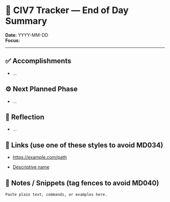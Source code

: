 <!-- [FILE REPLACE] docs/devlog/TEMPLATE.md v2 -->

# 🌙 CIV7 Tracker — End of Day Summary

**Date:** YYYY-MM-DD  
**Focus:** <what we focused on today>

---

## ✅ Accomplishments

- ...

## ⚙️ Next Planned Phase

- ...

## 🧠 Reflection

- ...

## 🔗 Links (use one of these styles to avoid MD034)

- <https://example.com/path>  

- [Descriptive name](https://example.com/path)

## 🧩 Notes / Snippets (tag fences to avoid MD040)

```text
Paste plain text, commands, or examples here.
```

